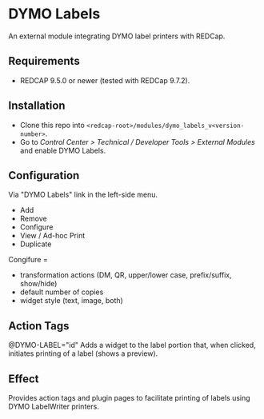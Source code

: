 # DYMO Labels

An external module integrating DYMO label printers with REDCap.

## Requirements

- REDCAP 9.5.0 or newer (tested with REDCap 9.7.2).

## Installation

- Clone this repo into `<redcap-root>/modules/dymo_labels_v<version-number>`.
- Go to _Control Center > Technical / Developer Tools > External Modules_ and enable DYMO Labels.

## Configuration

Via "DYMO Labels" link in the left-side menu.

- Add
- Remove
- Configure
- View / Ad-hoc Print
- Duplicate

Congifure = 
- transformation actions (DM, QR, upper/lower case, prefix/suffix, show/hide)
- default number of copies
- widget style (text, image, both)

## Action Tags

@DYMO-LABEL="id"
Adds a widget to the label portion that, when clicked, initiates printing of a label (shows a preview).

## Effect

Provides action tags and plugin pages to facilitate printing of labels using DYMO LabelWriter printers.
